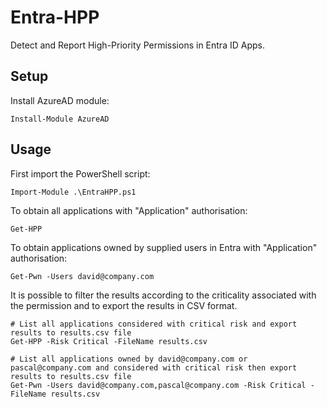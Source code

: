 # Entra-HPP
Detect and Report High-Priority Permissions in Entra ID Apps.

## Setup
Install AzureAD module:  
```
Install-Module AzureAD
```

## Usage
First import the PowerShell script:  
```
Import-Module .\EntraHPP.ps1
```
To obtain all applications with "Application" authorisation:
```
Get-HPP
```
To obtain applications owned by supplied users in Entra with "Application" authorisation:  
```
Get-Pwn -Users david@company.com
```
It is possible to filter the results according to the criticality associated with the permission and to export the results in CSV format.
```
# List all applications considered with critical risk and export results to results.csv file
Get-HPP -Risk Critical -FileName results.csv

# List all applications owned by david@company.com or pascal@company.com and considered with critical risk then export results to results.csv file
Get-Pwn -Users david@company.com,pascal@company.com -Risk Critical -FileName results.csv
```


